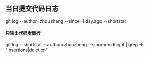 ## 当日提交代码日志
git log --author=zhouzheng --since=1.day.ago --shortstat

#### 只输出代码增删行
git log --shortstat --author=zhouzheng --since=midnight | grep -E "insertions|deletion"

